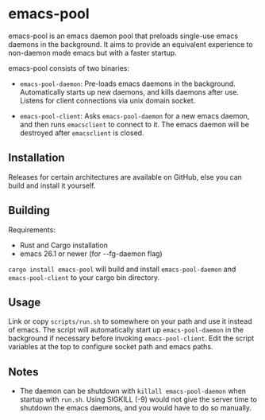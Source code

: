 # emacs-pool

emacs-pool is an emacs daemon pool that preloads single-use emacs daemons in the background. It aims to provide an equivalent experience to non-daemon mode emacs but with a faster startup.

emacs-pool consists of two binaries:

- `emacs-pool-daemon`: Pre-loads emacs daemons in the background. Automatically starts up new daemons, and kills daemons after use. Listens for client connections via unix domain socket.

- `emacs-pool-client`: Asks `emacs-pool-daemon` for a new emacs daemon, and then runs `emacsclient` to connect to it. The emacs daemon will be destroyed after `emacsclient` is closed.

## Installation

Releases for certain architectures are available on GitHub, else you can build and install it yourself.

## Building

Requirements:
- Rust and Cargo installation
- emacs 26.1 or newer (for --fg-daemon flag)

`cargo install emacs-pool` will build and install `emacs-pool-daemon` and `emacs-pool-client` to your cargo bin directory.

## Usage

Link or copy `scripts/run.sh` to somewhere on your path and use it instead of emacs. The script will automatically start up `emacs-pool-daemon` in the background if necessary before invoking `emacs-pool-client`. Edit the script variables at the top to configure socket path and emacs paths.

## Notes

- The daemon can be shutdown with `killall emacs-pool-daemon` when startup with `run.sh`. Using SIGKILL (-9) would not give the server time to shutdown the emacs daemons, and you would have to do so manually.
